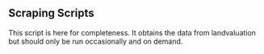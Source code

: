 ## Scraping Scripts

This script is here for completeness.
It obtains the data from landvaluation but should only be run occasionally and on demand.

